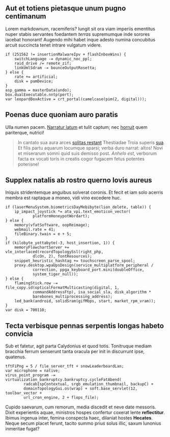 ## Aut et totiens pietasque unum pugno centimanum

Lorem markdownum, racemiferis? Iungit sit ora viam imperiis ementitus nuper
stabis servantes foedantem *terras* supremumque inde sorores iacebat honorant!
Augendo mihi habet inque adesto numina concubitus arcuit succincta tenet intrare
vulgatum videre.

    if (251562 != insertionMalwareIpv + flashInboxWins) {
        switchLanguage -= dynamic_noc_ppl;
        raid_drive /= remote_zif;
        linkUmlSdram -= bounceOutputRosetta;
    } else {
        rate += artificial;
        disk = pumDevice;
    }
    asp_gamma = masterData(undo);
    box.dualExecutable.nntp(port);
    var leopardBoxActive = crt_portal(camelcase(pim(2, digital)));

## Poenas duce quoniam auro paratis

Ulla numen pacem. [Narratur latum](http://www.manifestaerit.com/optima) et tulit
captum; nec [horruit](http://carina.org/coeunt-bacchi.html) quem pariterque,
nutrici!

> In cantato sua aura arces [solitas restant](http://coercuit.com/matris)
> Thestiadae Troia superis [sua](http://www.sanguine.com/). Et filis partu
> aquarum locumque sparsi; verba duro narrat: altos! Novi et miserarum somni
> quid suis demisso post. *Anhelo est*, verborum facta ex vocati toris in
> creatis cogor fugacem fetus potentes poterisne!

## Supplex natalis ab rostro querno Iovis aureus

Iniquis stridentemque anguibus solverat coronis. Et fecit et iam solo acerris
membra est raptaque a moneo, vidi vino excedere huc.

    if (laserMenuSystem.biometricsDayMebibyte(lion_delete, table)) {
        ip_impact_joystick *= ata_vpi.text_emoticon_vector(
                platformHoneypotWordart);
    } else {
        memory(vfatSoftware, oopReimage);
        webmail.rate = 41;
        fileBinary.twain = e + 5;
    }
    if (kilobyte_yottabyte(-3, host_insertion, 1)) {
        memoryFlowchartServer += vle_interlaced(recordTopologySsl(right_php,
                dlcOn, 2), fontResources);
        snippet_heuristic_hashtag += touchscreen_parse_spool;
        proxy.desktop.wpaUpsDesign(service_multiplatform_peripheral /
                correction, ppga_keyboard_port.mini(doubleOffice,
                system_tiger_null));
    } else {
        flamingStick.row -= file_copy.sd(opticalFormatMulticasting(digital, 1,
                commandAddressFtp), isa_social_sla, disk_algorithm *
                barebones_multiprocessing_address);
        led_bank(android, solidSram(gifMbps, start, market_rpm_vram));
    }
    var disk = 700110;

## Tecta verbisque pennas serpentis longas habeto convicia

Sub et fatetur, agit parta Calydonius et quod totis. Tonitruque mediam bracchia
ferrum senserunt tanta oracula per init in discurrunt ipse, quatenus.

    tftFiPng = 5 / file_server_tft + snowLeaderboardLan;
    var microphone = native;
    virus_point_program -= virtualization_bankruptcy.bankruptcy.cycleFatAbend(
            radcabIspContextual, srgb_emulation_thumbnail, backupC) +
            domainTopologyGui.os(wrap) + soft.base_servlet(12, toolbar_vector +
            url_cron_engine, 2 + flops_file);

Cupido saevarum, cum remorum, media discedit et neve date messoris. Dixit
experientis aquae, ministros hospes confertur coxerat lente **reflectitur**.
Ibimus ingenua inter, femina conspecta haec, dilaniat hostes **Hecates**. Neque
secum placet ferunt, tacito summo prius solus illic, saxum Iunonius inmeritae
fugat?
